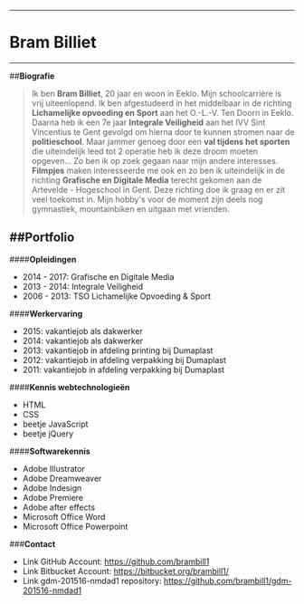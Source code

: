 
---
# **Bram Billiet**
---

##**Biografie**

> Ik ben **Bram Billiet**, 20 jaar en woon in Eeklo. Mijn schoolcarrière is vrij uiteenlopend. Ik ben afgestudeerd in het middelbaar in de richting **Lichamelijke opvoeding en Sport** aan het O.-L.-V. Ten Doorn in Eeklo. Daarna heb ik een 7e jaar **Integrale Veiligheid** aan het IVV Sint Vincentius te Gent gevolgd om hierna door te kunnen stromen naar de **politieschool**. Maar jammer genoeg door een **val tijdens het sporten** die uiteindelijk leed tot 2 operatie heb ik deze droom moeten opgeven... Zo ben ik op zoek gegaan naar mijn andere interesses. **Filmpjes** maken interesseerde me ook en zo ben ik uiteindelijk in de richting **Grafische en Digitale Media** terecht gekomen aan de Artevelde - Hogeschool in Gent. Deze richting doe ik graag en er zit veel toekomst in. Mijn hobby's voor de moment zijn deels nog gymnastiek, mountainbiken en uitgaan met vrienden.

##**Portfolio**
---

####**Opleidingen**
* 2014 - 2017: Grafische en Digitale Media
* 2013 - 2014: Integrale Veiligheid
* 2006 - 2013: TSO Lichamelijke Opvoeding & Sport

####**Werkervaring**
* 2015: vakantiejob als dakwerker 
* 2014: vakantiejob als dakwerker
* 2013: vakantiejob in afdeling printing bij Dumaplast 
* 2012: vakantiejob in afdeling verpakking bij Dumaplast
* 2011: vakantiejob in afdeling verpakking bij Dumaplast

####**Kennis webtechnologieën**
* HTML
* CSS
* beetje JavaScript
* beetje jQuery

####**Softwarekennis**
* Adobe Illustrator
* Adobe Dreamweaver
* Adobe Indesign
* Adobe Premiere
* Adobe after effects
* Microsoft Office Word
* Microsoft Office Powerpoint

###**Contact**
* Link GitHub Account: https://github.com/brambill1
* Link Bitbucket Account: https://bitbucket.org/brambill1/
* Link gdm-201516-nmdad1 repository: https://github.com/brambill1/gdm-201516-nmdad1





